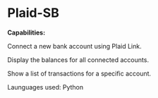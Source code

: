 # Plaid-SB

**Capabilities:**

Connect a new bank account using Plaid Link.

Display the balances for all connected accounts.

Show a list of transactions for a specific account.

Launguages used: Python 


